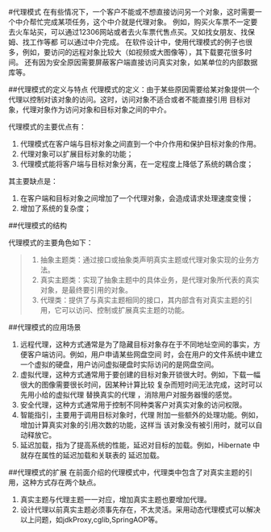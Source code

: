 #代理模式
在有些情况下，一个客户不能或不想直接访问另一个对象，这时需要一个中介帮忙完成某项任务，这个中介就是代理对象。
例如，购买火车票不一定要去火车站买，可以通过12306网站或者去火车票代售点买。又如找女朋友、找保姆、找工作等都
可以通过中介完成。
在软件设计中，使用代理模式的例子也很多，例如，要访问的远程对象比较大（如视频或大图像等），其下载要花很多时间。
还有因为安全原因需要屏蔽客户端直接访问真实对象，如某单位的内部数据库等。

##代理模式的定义与特点
代理模式的定义：由于某些原因需要给某对象提供一个代理以控制对该对象的访问。这时，访问对象不适合或者不能直接引用
目标对象，代理对象作为访问对象和目标对象之间的中介。

代理模式的主要优点有：
1. 代理模式在客户端与目标对象之间直到一个中介作用和保护目标对象的作用。
2. 代理对象可以扩展目标对象的功能；
3. 代理模式能将客户端与目标对象分离，在一定程度上降低了系统的耦合度；

其主要缺点是：
1. 在客户端和目标对象之间增加了一个代理对象，会造成请求处理速度变慢；
2. 增加了系统的复杂度；

##代理模式的结构

代理模式的主要角色如下：
> 1. 抽象主题类：通过接口或抽象类声明真实主题或代理对象实现的业务方法。
> 2. 真实主题类：实现了抽象主题中的具体业务，是代理对象所代表的真实对象，是最终要引用的对象。
> 3. 代理类：提供了与真实主题相同的接口，其内部含有对真实主题的引用，它可以访问、控制或扩展真实主题的功能。

##代理模式的应用场景
1. 远程代理，这种方式通常是为了隐藏目标对象存在于不同地址空间的事实，方便客户端访问。例如，用户申请某些网盘空间
时，会在用户的文件系统中建立一个虚拟的硬盘，用户访问虚拟硬盘时实际访问的是网盘空间。
2. 虚拟代理，这种方式通常用于要创建的目标对象开锁很大时。例如，下载一幅很大的图像需要很长时间，因某种计算比较
复杂而短时间无法完成，这时可以先用小给的虚拟代理 替换真实的代理 ，消除用户对服务器慢的感觉。
3. 安全代理，这种方式通常用于控制不同种类客户对真实对象的访问权限。
4. 智能指引，主要用于调用目标对象时，代理 附加一些额外的处理功能。例如，增加计算真实对象的引用次数的功能，这样当
该对象没有被引用时，就可以自动释放它。
5. 延迟加载，指为了提高系统的性能，延迟对目标的加载。例如，Hibernate 中就存在属性的延迟加载和关联表的
延迟加载。


##代理模式的扩展
在前面介绍的代理模式中，代理类中包含了对真实主题的引用，这种方式存在两个缺点。
1. 真实主题与代理主题一一对应，增加真实主题也要增加代理。
2. 设计代理以前真实主题必须事先存在，不太灵活。采用动态代理模式可以解决以上问题，如jdkProxy,cglib,SpringAOP等。